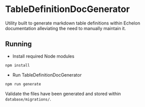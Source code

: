 # TableDefinitionDocGenerator

Utility built to generate markdown table definitions within Echelon documentation alleviating the need to manually maintain it.

## Running

- Install required Node modules

```bash
npm install
```

- Run TableDefinitionDocGenerator

```bash
npm run generate
```

Validate the files have been generated and stored within `database/migrations/`.
